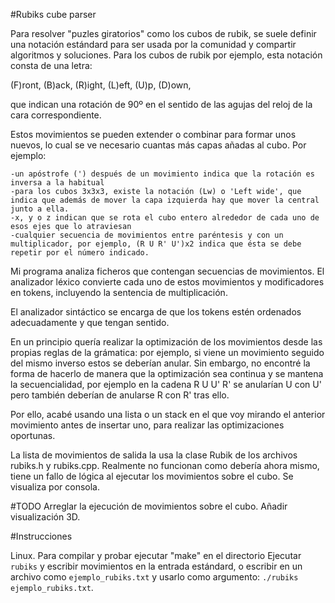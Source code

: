 #Rubiks cube parser

Para resolver "puzles giratorios" como los cubos de rubik, se suele definir una notación estándard para ser usada por la comunidad y compartir algoritmos y soluciones. Para los cubos de rubik por ejemplo, esta notación consta de una letra:

(F)ront, (B)ack, (R)ight, (L)eft, (U)p, (D)own,

que indican una rotación de 90º en el sentido de las agujas del reloj de la cara correspondiente.

Estos movimientos se pueden extender o combinar para formar unos nuevos, lo cual se ve necesario cuantas más capas añadas al cubo. Por ejemplo:

    -un apóstrofe (') después de un movimiento indica que la rotación es inversa a la habitual
    -para los cubos 3x3x3, existe la notación (Lw) o 'Left wide', que indica que además de mover la capa izquierda hay que mover la central junto a ella.
    -x, y o z indican que se rota el cubo entero alrededor de cada uno de esos ejes que lo atraviesan
    -cualquier secuencia de movimientos entre paréntesis y con un multiplicador, por ejemplo, (R U R' U')x2 indica que ésta se debe repetir por el número indicado.
 

Mi programa analiza ficheros que contengan secuencias de movimientos. El analizador léxico convierte cada uno de estos movimientos y modificadores en tokens, incluyendo la sentencia de multiplicación.

El analizador sintáctico se encarga de que los tokens estén ordenados adecuadamente y que tengan sentido.

En un principio quería realizar la optimización de los movimientos desde las propias reglas de la grámatica: por ejemplo, si viene un movimiento seguido del mismo inverso estos se deberían anular. Sin embargo, no encontré la forma de hacerlo de manera que la optimización sea continua y se mantena la secuencialidad, por ejemplo en la cadena R U U' R' se anularían U con U' pero también deberían de anularse R con R' tras ello.

Por ello, acabé usando una lista o un stack en el que voy mirando el anterior movimiento antes de insertar uno, para realizar las optimizaciones oportunas.

La lista de movimientos de salida la usa la clase Rubik de los archivos rubiks.h y rubiks.cpp. Realmente no funcionan como debería ahora mismo, tiene un fallo de lógica al ejecutar los movimientos sobre el cubo. Se visualiza por consola.

#TODO
Arreglar la ejecución de movimientos sobre el cubo. Añadir  visualización 3D.

#Instrucciones

Linux. Para compilar y probar ejecutar "make" en el directorio
Ejecutar `rubiks` y escribir movimientos en la entrada estándard, o escribir en un archivo como `ejemplo_rubiks.txt` y usarlo como argumento: `./rubiks ejemplo_rubiks.txt`.

